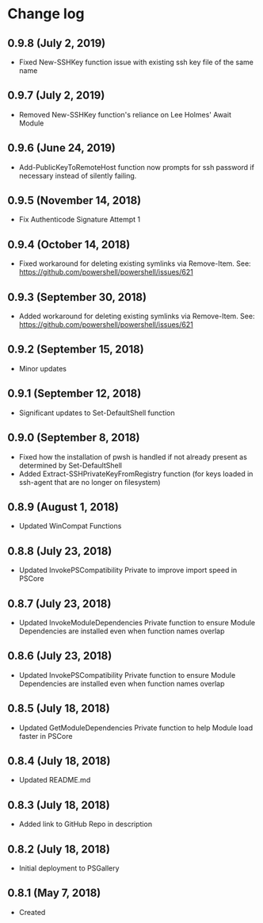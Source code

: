 # Change log

## 0.9.8 (July 2, 2019)

- Fixed New-SSHKey function issue with existing ssh key file of the same name

## 0.9.7 (July 2, 2019)

- Removed New-SSHKey function's reliance on Lee Holmes' Await Module

## 0.9.6 (June 24, 2019)

- Add-PublicKeyToRemoteHost function now prompts for ssh password if necessary instead of silently failing.

## 0.9.5 (November 14, 2018)

- Fix Authenticode Signature Attempt 1

## 0.9.4 (October 14, 2018)

- Fixed workaround for deleting existing symlinks via Remove-Item. See: https://github.com/powershell/powershell/issues/621

## 0.9.3 (September 30, 2018)

- Added workaround for deleting existing symlinks via Remove-Item. See: https://github.com/powershell/powershell/issues/621

## 0.9.2 (September 15, 2018)

- Minor updates

## 0.9.1 (September 12, 2018)

- Significant updates to Set-DefaultShell function

## 0.9.0 (September 8, 2018)

- Fixed how the installation of pwsh is handled if not already present as determined by Set-DefaultShell
- Added Extract-SSHPrivateKeyFromRegistry function (for keys loaded in ssh-agent that are no longer on filesystem)

## 0.8.9 (August 1, 2018)

- Updated WinCompat Functions

## 0.8.8 (July 23, 2018)

- Updated InvokePSCompatibility Private to improve import speed in PSCore

## 0.8.7 (July 23, 2018)

- Updated InvokeModuleDependencies Private function to ensure Module Dependencies are installed even when function names overlap

## 0.8.6 (July 23, 2018)

- Updated InvokePSCompatibility Private function to ensure Module Dependencies are installed even when function names overlap

## 0.8.5 (July 18, 2018)

- Updated GetModuleDependencies Private function to help Module load faster in PSCore

## 0.8.4 (July 18, 2018)

- Updated README.md

## 0.8.3 (July 18, 2018)

- Added link to GitHub Repo in description

## 0.8.2 (July 18, 2018)

- Initial deployment to PSGallery

## 0.8.1 (May 7, 2018)

- Created

